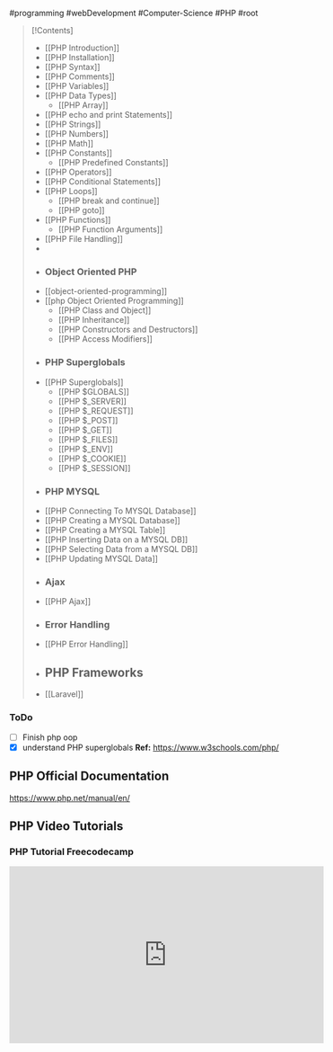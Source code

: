 #programming #webDevelopment #Computer-Science #PHP #root  

>[!Contents]
>- [[PHP Introduction]]
>- [[PHP Installation]]
>- [[PHP Syntax]] 
>- [[PHP Comments]]
>- [[PHP Variables]]
>- [[PHP Data Types]]
>	- [[PHP Array]]
>- [[PHP echo and print Statements]]
>- [[PHP Strings]]
>- [[PHP Numbers]]
>- [[PHP Math]]
>- [[PHP Constants]]
>	- [[PHP Predefined Constants]]
>- [[PHP Operators]]
>- [[PHP Conditional Statements]]
>- [[PHP Loops]]
>	- [[PHP break and continue]]
>	- [[PHP goto]]
>- [[PHP Functions]]
>	- [[PHP Function Arguments]]
>- [[PHP File Handling]]
>- 
>- ### **Object Oriented PHP**
>- [[object-oriented-programming]]
>- [[php Object Oriented Programming]]
>	- [[PHP Class and Object]]
>	- [[PHP Inheritance]]
>	- [[PHP Constructors and Destructors]]
>	- [[PHP Access Modifiers]]
>- ### **PHP Superglobals**
>- [[PHP Superglobals]]
>	- [[PHP $GLOBALS]]
>	- [[PHP $_SERVER]]
>	- [[PHP $_REQUEST]]
>	- [[PHP $_POST]]
>	- [[PHP $_GET]]
>	- [[PHP $_FILES]]
>	- [[PHP $_ENV]]
>	- [[PHP $_COOKIE]]
>	- [[PHP $_SESSION]]
>- ### **PHP MYSQL**
>- [[PHP Connecting To MYSQL Database]]
>- [[PHP Creating a MYSQL Database]]
>- [[PHP Creating a MYSQL Table]]
>- [[PHP Inserting Data on a MYSQL DB]]
>- [[PHP Selecting Data from a MYSQL DB]]
>- [[PHP Updating MYSQL Data]]
>- ### **Ajax**
>- [[PHP Ajax]]
>- ### **Error Handling**
>- [[PHP Error Handling]]
>- ## **PHP Frameworks**
>- [[Laravel]]

### **ToDo**
- [ ] Finish php oop
- [x] understand PHP superglobals
**Ref:** https://www.w3schools.com/php/

## **PHP Official Documentation**
https://www.php.net/manual/en/
## PHP Video Tutorials
### PHP Tutorial Freecodecamp
<iframe width="560" height="315" src="https://www.youtube.com/embed/OK_JCtrrv-c?si=CjxT63v2uPJuGMZ0" title="YouTube video player" frameborder="0" allow="accelerometer; autoplay; clipboard-write; encrypted-media; gyroscope; picture-in-picture; web-share" allowfullscreen></iframe>
